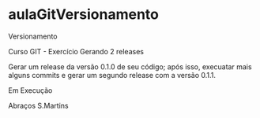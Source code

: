 # aulaGitVersionamento
Versionamento

Curso GIT - Exercício Gerando 2 releases

Gerar um release da versão 0.1.0 de seu código; 
após isso, execuatar mais alguns commits e gerar um segundo release com a versão 0.1.1.

Em Execução

Abraços S.Martins
